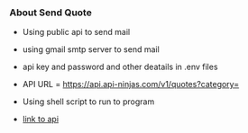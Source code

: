 ### About Send Quote
* Using public api to send mail
* using gmail smtp server to send mail
* api key and password and other deatails in .env files
* API URL = https://api.api-ninjas.com/v1/quotes?category=<cat>
* Using shell script to run to program

* [link to api](https://api-ninjas.com/api/quotes)
  
